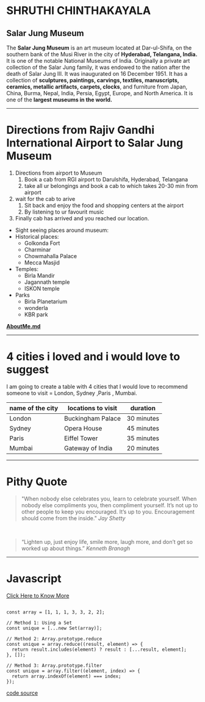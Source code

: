 # SHRUTHI CHINTHAKAYALA
## Salar Jung Museum
The **Salar Jung Museum** is an art museum located at Dar-ul-Shifa, on the southern bank of the Musi River in the city of **Hyderabad, Telangana, India.** It is one of the notable National Museums of India. Originally a private art collection of the Salar Jung family, it was endowed to the nation after the death of Salar Jung III. It was inaugurated on 16 December 1951. It has a collection of **sculptures, paintings, carvings, textiles, manuscripts, ceramics, metallic artifacts, carpets, clocks**, and furniture from Japan, China, Burma, Nepal, India, Persia, Egypt, Europe, and North America. It is one of the **largest museums in the world.**



---

# Directions from Rajiv Gandhi International Airport to Salar Jung Museum
1. Directions from airport to Museum
    1. Book a cab from RGI airport to Darulshifa, Hyderabad, Telangana
    2. take all ur belongings and book a cab to  which takes 20-30 min from airport
2. wait for the cab to arive 
    1. Sit back and enjoy the food and shopping centers at the airport 
    2. By listening to ur favourit music
3. Finally cab has arrived and you reached our location.


* Sight seeing places around museum:
 * Historical places:
    * Golkonda Fort
    * Charminar
    * Chowmahalla Palace
    * Mecca Masjid 
* Temples:
    * Birla Mandir
    * Jagannath temple
    * ISKON temple
* Parks  
    * Birla Planetarium
    * wonderla
    * KBR park

**[AboutMe.md](AboutMe.md)**

---

# 4 cities i  loved and i would love to suggest
I am going to create a table with 4 cities that I would love to recommend someone to visit = London, Sydney ,Paris , Mumbai.

|name of the city |locations to visit | duration|
|---|---|---|
|London|Buckingham Palace|30 minutes|
|Sydney|Opera House|45 minutes|
|Paris|Eiffel Tower|35 minutes|
|Mumbai|Gateway of India|20 minutes|

---
# Pithy Quote

> "When nobody else celebrates you, learn to celebrate yourself. When nobody else compliments you, then compliment yourself. It’s not up to other people to keep you encouraged. It’s up to you. Encouragement should come from the inside." *Jay Shetty*

<Br>

>  “Lighten up, just enjoy life, smile more, laugh more, and don’t get so worked up about things.”  *Kenneth Branagh*

---

# Javascript
> 

[Click Here to Know More](https://css-tricks.com/snippets/javascript/)


```

const array = [1, 1, 1, 3, 3, 2, 2];

// Method 1: Using a Set
const unique = [...new Set(array)];

// Method 2: Array.prototype.reduce
const unique = array.reduce((result, element) => {
  return result.includes(element) ? result : [...result, element];
}, []);

// Method 3: Array.prototype.filter
const unique = array.filter((element, index) => {
  return array.indexOf(element) === index;
});
```
[code source](https://css-tricks.com/snippets/javascript/remove-duplicates-from-an-array/)

